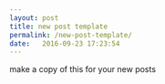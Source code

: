```yaml
---
layout: post
title: new post template
permalink: /new-post-template/
date:   2016-09-23 17:23:54
---
```


make a copy of this for your new posts
